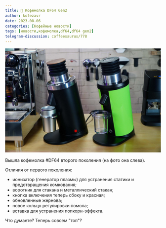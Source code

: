 ```yaml
---
title: 📰 Кофемолка DF64 Gen2
author: kofezavr
date: 2023-08-06
categories: [Кофейные новости]
tags: [новости,кофемолка,df64,df64 gen2]
telegram-discussion: coffeesaurus/778
--- 
```

![Кофемолка DF64 Gen2](/assets/img/posts/23/08/df64-gen2.jpg)

Вышла кофемолка #DF64 второго поколения (на фото она слева). 

Отличия от первого поколения:
- ионизатор (генератор плазмы) для устранения статики и предотвращения комкования;
- воротник для стакана и металлический стакан;
- кнопка включения теперь сбоку и красная;
- обновленные жернова;
- новое кольцо регулировки помола;
- вставка для устранения попкорн-эффекта.

Что думаете? Теперь совсем "топ"?